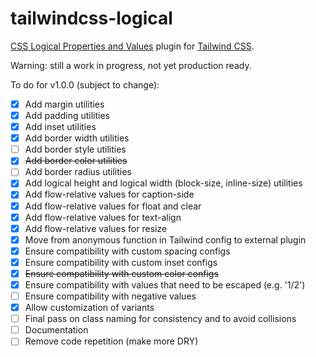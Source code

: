 # tailwindcss-logical

[CSS Logical Properties and Values](https://www.w3.org/TR/css-logical-1/) plugin for
[Tailwind CSS](https://tailwindcss.com).

Warning: still a work in progress, not yet production ready.

To do for v1.0.0 (subject to change):

- [x] Add margin utilities
- [x] Add padding utilities
- [x] Add inset utilities
- [x] Add border width utilities
- [ ] Add border style utilities
- [x] ~~Add border color utilities~~
- [ ] Add border radius utilities
- [x] Add logical height and logical width (block-size, inline-size) utilities
- [x] Add flow-relative values for caption-side
- [x] Add flow-relative values for float and clear
- [x] Add flow-relative values for text-align
- [x] Add flow-relative values for resize
- [x] Move from anonymous function in Tailwind config to external plugin
- [x] Ensure compatibility with custom spacing configs
- [x] Ensure compatibility with custom inset configs
- [x] ~~Ensure compatibility with custom color configs~~
- [x] Ensure compatibility with values that need to be escaped (e.g. '1/2')
- [ ] Ensure compatibility with negative values
- [x] Allow customization of variants
- [ ] Final pass on class naming for consistency and to avoid collisions
- [ ] Documentation
- [ ] Remove code repetition (make more DRY)
